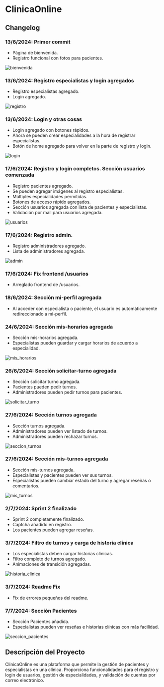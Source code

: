 # ClinicaOnline

## Changelog

### 13/6/2024: Primer commit
- Página de bienvenida.
- Registro funcional con fotos para pacientes.

![bienvenida](./readme_files/bienvenido.png)

### 13/6/2024: Registro especialistas y login agregados
- Registro especialistas agregado.
- Login agregado.

![registro](./readme_files/registro_especialista.png)

### 13/6/2024: Login y otras cosas
- Login agregado con botones rápidos.
- Ahora se pueden crear especialidades a la hora de registrar especialistas.
- Botón de home agregado para volver en la parte de registro y login.

![login](./readme_files/login.png)

### 17/6/2024: Registro y login completos. Sección usuarios comenzada
- Registro pacientes agregado.
- Se pueden agregar imágenes al registro especialistas.
- Múltiples especialidades permitidas.
- Botones de acceso rápido agregados.
- Sección usuarios agregada con lista de pacientes y especialistas.
- Validación por mail para usuarios agregada.

![usuarios](./readme_files/seccion_usuarios.png)

### 17/6/2024: Registro admin.
- Registro administradores agregado.
- Lista de administradores agregada.

![admin](./readme_files/registro_admin.png)

### 17/6/2024: Fix frontend /usuarios
- Arreglado frontend de /usuarios.

### 18/6/2024: Sección mi-perfil agregada
- Al acceder con especialista o paciente, el usuario es automáticamente redireccionado a mi-perfil.

### 24/6/2024: Sección mis-horarios agregada
- Sección mis-horarios agregada.
- Especialistas pueden guardar y cargar horarios de acuerdo a especialidad.

![mis_horarios](./readme_files/mis_horarios.png)

### 26/6/2024: Sección solicitar-turno agregada
- Sección solicitar turno agregada.
- Pacientes pueden pedir turnos.
- Administradores pueden pedir turnos para pacientes.

![solicitar_turno](./readme_files/solicitar_turno.png)

### 27/6/2024: Sección turnos agregada
- Sección turnos agregada.
- Administradores pueden ver listado de turnos.
- Administradores pueden rechazar turnos.

![seccion_turnos](./readme_files/seccion_turnos.png)

### 27/6/2024: Sección mis-turnos agregada
- Sección mis-turnos agregada.
- Especialistas y pacientes pueden ver sus turnos.
- Especialistas pueden cambiar estado del turno y agregar reseñas o comentarios.

![mis_turnos](./readme_files/mis_turnos.png)

### 2/7/2024: Sprint 2 finalizado
- Sprint 2 completamente finalizado.
- Captcha añadido en registro.
- Los pacientes pueden agregar reseñas.

### 3/7/2024: Filtro de turnos y carga de historia clínica
- Los especialistas deben cargar historias clínicas.
- Filtro completo de turnos agregado.
- Animaciones de transición agregadas.

![historia_clinica](./readme_files/historia_clinica.png)

### 3/7/2024: Readme Fix
- Fix de errores pequeños del readme.

### 7/7/2024: Sección Pacientes
- Sección Pacientes añadida.
- Especialistas pueden ver reseñas e historias clínicas con más facilidad.

![seccion_pacientes](./readme_files/seccion_pacientes.png)

## Descripción del Proyecto
ClinicaOnline es una plataforma que permite la gestión de pacientes y especialistas en una clínica. Proporciona funcionalidades para el registro y login de usuarios, gestión de especialidades, y validación de cuentas por correo electrónico.